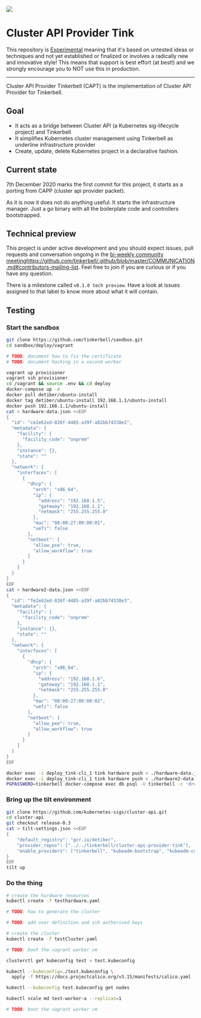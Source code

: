 ![](https://img.shields.io/badge/Stability-Experimental-red.svg)

# Cluster API Provider Tink

This repository is
[Experimental](https://github.com/packethost/standards/blob/master/experimental-statement.md)
meaning that it's based on untested ideas or techniques and not yet established
or finalized or involves a radically new and innovative style! This means that
support is best effort (at best!) and we strongly encourage you to NOT use this
in production.

---

Cluster API Provider Tinkerbell (CAPT) is the implementation of Cluster API
Provider for Tinkerbell.

## Goal

* It acts as a bridge between Cluster API (a Kubernetes sig-lifecycle project)
  and Tinkerbell
* It simplifies Kubernetes cluster management using Tinkerbell as underline
  infrastructure provider
* Create, update, delete Kubernetes project in a declarative fashion.

## Current state

7th December 2020 marks the first commit for this project, it starts as a
porting from CAPP (cluster api provider packet).

As it is now it does not do anything useful. It starts the infrastructure
manager. Just a go binary with all the boilerplate code and controllers
bootstrapped.

## Technical preview

This project is under active development and you should expect issues, pull
requests and conversation ongoing in the [bi-weekly community
meeting]()https://github.com/tinkerbell/.github/blob/master/COMMUNICATION.md#contributors-mailing-list.
Feel free to join if you are curious or if you have any question.

There is a milestone called `v0.1.0 tech preview`. Have a look at issues
assigned to that label to know more about what it will contain.

## Testing

### Start the sandbox

```sh
git clone https://github.com/tinkerbell/sandbox.git
cd sandbox/deploy/vagrant

# TODO: document how to fix the certificate
# TODO: document hacking in a second worker

vagrant up provisioner
vagrant ssh provisioner
cd /vagrant && source .env && cd deploy
docker-compose up -d
docker pull detiber/ubuntu-install
docker tag detiber/ubuntu-install 192.168.1.1/ubuntu-install
docker push 192.168.1.1/ubuntu-install
cat > hardware-data.json <<EOF
{
  "id": "ce2e62ed-826f-4485-a39f-a82bb74338e2",
  "metadata": {
    "facility": {
      "facility_code": "onprem"
    },
    "instance": {},
    "state": ""
  },
  "network": {
    "interfaces": [
      {
        "dhcp": {
          "arch": "x86_64",
          "ip": {
            "address": "192.168.1.5",
            "gateway": "192.168.1.1",
            "netmask": "255.255.255.0"
          },
          "mac": "08:00:27:00:00:01",
          "uefi": false
        },
        "netboot": {
          "allow_pxe": true,
          "allow_workflow": true
        }
      }
    ]
  }
}
EOF
cat > hardware2-data.json <<EOF
{
  "id": "fe2e62ed-826f-4485-a39f-a82bb74338e3",
  "metadata": {
    "facility": {
      "facility_code": "onprem"
    },
    "instance": {},
    "state": ""
  },
  "network": {
    "interfaces": [
      {
        "dhcp": {
          "arch": "x86_64",
          "ip": {
            "address": "192.168.1.6",
            "gateway": "192.168.1.1",
            "netmask": "255.255.255.0"
          },
          "mac": "08:00:27:00:00:02",
          "uefi": false
        },
        "netboot": {
          "allow_pxe": true,
          "allow_workflow": true
        }
      }
    ]
  }
}
EOF

docker exec -i deploy_tink-cli_1 tink hardware push < ./hardware-data.json
docker exec -i deploy_tink-cli_1 tink hardware push < ./hardware2-data.json
PGPASSWORD=tinkerbell docker-compose exec db psql -U tinkerbell -c 'drop trigger events_channel ON events;'
```

### Bring up the tilt environment

```sh
git clone https://github.com/kubernetes-sigs/cluster-api.git
cd cluster-api
git checkout release-0.3
cat > tilt-settings.json <<EOF
{
    "default_registry": "gcr.io/detiber",
    "provider_repos": ["../../tinkerbell/cluster-api-provider-tink"],
    "enable_providers": ["tinkerbell", "kubeadm-bootstrap", "kubeadm-control-plane"],
}
EOF
tilt up
```

### Do the thing

```sh
# create the hardware resources
kubectl create -f testhardware.yaml

# TODO: how to generate the cluster

# TODO: add user definition and ssh authorized keys

# create the cluster
kubectl create -f testCluster.yaml

# TODO: boot the vagrant worker vm

clusterctl get kubeconfig test > test.kubeconfig

kubectl --kubeconfig=./test.kubeconfig \
  apply -f https://docs.projectcalico.org/v3.15/manifests/calico.yaml

kubectl --kubeconfig test.kubeconfig get nodes

kubectl scale md test-worker-a --replicas=1

# TODO: boot the vagrant worker vm
```